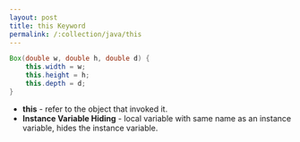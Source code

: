 ```yaml
---
layout: post
title: this Keyword
permalink: /:collection/java/this
---
```


```java
Box(double w, double h, double d) {
    this.width = w;
    this.height = h;
    this.depth = d;
}
```

* **this** - refer to the object that invoked it.
* **Instance Variable Hiding** - local variable with same name as an instance variable, hides the instance variable.